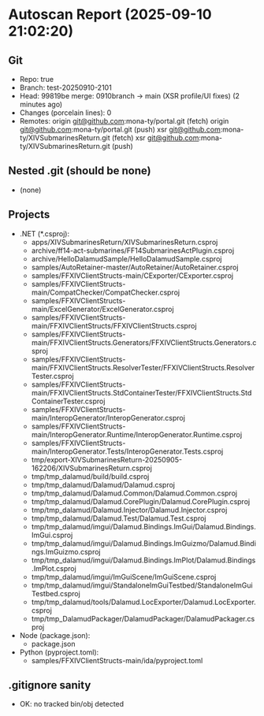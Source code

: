# Autoscan Report (2025-09-10 21:02:20)

## Git
- Repo: true
- Branch: test-20250910-2101
- Head: 99819be merge: 0910branch -> main (XSR profile/UI fixes) (2 minutes ago)
- Changes (porcelain lines): 0
- Remotes:
  origin	git@github.com:mona-ty/portal.git (fetch)
  origin	git@github.com:mona-ty/portal.git (push)
  xsr	git@github.com:mona-ty/XIVSubmarinesReturn.git (fetch)
  xsr	git@github.com:mona-ty/XIVSubmarinesReturn.git (push)

## Nested .git (should be none)
- (none)

## Projects
- .NET (*.csproj):
  - apps/XIVSubmarinesReturn/XIVSubmarinesReturn.csproj
  - archive/ff14-act-submarines/FF14SubmarinesActPlugin.csproj
  - archive/HelloDalamudSample/HelloDalamudSample.csproj
  - samples/AutoRetainer-master/AutoRetainer/AutoRetainer.csproj
  - samples/FFXIVClientStructs-main/CExporter/CExporter.csproj
  - samples/FFXIVClientStructs-main/CompatChecker/CompatChecker.csproj
  - samples/FFXIVClientStructs-main/ExcelGenerator/ExcelGenerator.csproj
  - samples/FFXIVClientStructs-main/FFXIVClientStructs/FFXIVClientStructs.csproj
  - samples/FFXIVClientStructs-main/FFXIVClientStructs.Generators/FFXIVClientStructs.Generators.csproj
  - samples/FFXIVClientStructs-main/FFXIVClientStructs.ResolverTester/FFXIVClientStructs.ResolverTester.csproj
  - samples/FFXIVClientStructs-main/FFXIVClientStructs.StdContainerTester/FFXIVClientStructs.StdContainerTester.csproj
  - samples/FFXIVClientStructs-main/InteropGenerator/InteropGenerator.csproj
  - samples/FFXIVClientStructs-main/InteropGenerator.Runtime/InteropGenerator.Runtime.csproj
  - samples/FFXIVClientStructs-main/InteropGenerator.Tests/InteropGenerator.Tests.csproj
  - tmp/export-XIVSubmarinesReturn-20250905-162206/XIVSubmarinesReturn.csproj
  - tmp/tmp_dalamud/build/build.csproj
  - tmp/tmp_dalamud/Dalamud/Dalamud.csproj
  - tmp/tmp_dalamud/Dalamud.Common/Dalamud.Common.csproj
  - tmp/tmp_dalamud/Dalamud.CorePlugin/Dalamud.CorePlugin.csproj
  - tmp/tmp_dalamud/Dalamud.Injector/Dalamud.Injector.csproj
  - tmp/tmp_dalamud/Dalamud.Test/Dalamud.Test.csproj
  - tmp/tmp_dalamud/imgui/Dalamud.Bindings.ImGui/Dalamud.Bindings.ImGui.csproj
  - tmp/tmp_dalamud/imgui/Dalamud.Bindings.ImGuizmo/Dalamud.Bindings.ImGuizmo.csproj
  - tmp/tmp_dalamud/imgui/Dalamud.Bindings.ImPlot/Dalamud.Bindings.ImPlot.csproj
  - tmp/tmp_dalamud/imgui/ImGuiScene/ImGuiScene.csproj
  - tmp/tmp_dalamud/imgui/StandaloneImGuiTestbed/StandaloneImGuiTestbed.csproj
  - tmp/tmp_dalamud/tools/Dalamud.LocExporter/Dalamud.LocExporter.csproj
  - tmp/tmp_DalamudPackager/DalamudPackager/DalamudPackager.csproj
- Node (package.json):
  - package.json
- Python (pyproject.toml):
  - samples/FFXIVClientStructs-main/ida/pyproject.toml

## .gitignore sanity
- OK: no tracked bin/obj detected
